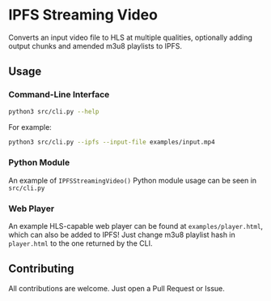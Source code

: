 # IPFS Streaming Video

Converts an input video file to HLS at multiple qualities, optionally adding output chunks and amended m3u8 playlists to IPFS.

## Usage

### Command-Line Interface

````bash
python3 src/cli.py --help
````

For example:

```bash
python3 src/cli.py --ipfs --input-file examples/input.mp4
```

### Python Module

An example of `IPFSStreamingVideo()` Python module usage can be seen in `src/cli.py`

### Web Player

An example HLS-capable web player can be found at `examples/player.html`, which can also be added to IPFS! Just change m3u8 playlist hash in `player.html` to the one returned by the CLI.

## Contributing

All contributions are welcome. Just open a Pull Request or Issue.

